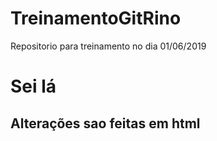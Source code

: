 # TreinamentoGitRino
Repositorio para treinamento no dia 01/06/2019

<h1> Sei lá </h1>

<h2>Alterações sao feitas em html</h2>
